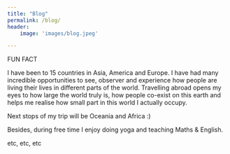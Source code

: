 ```yaml
---
title: "Blog"
permalink: /blog/
header:
	image: 'images/blog.jpeg'

---
```

FUN FACT

I have been to 15 countries in Asia, America and Europe. I have had many incredible opportunities to see, observer and experience how people are living their lives in different parts of the world. Travelling abroad opens my eyes to how large the world truly is, how people co-exist on this earth and helps me realise how small part in this world I actually occupy. 

Next stops of my trip will be Oceania and Africa :)


Besides, during free time I enjoy doing yoga and teaching Maths & English. 


etc, etc, etc

